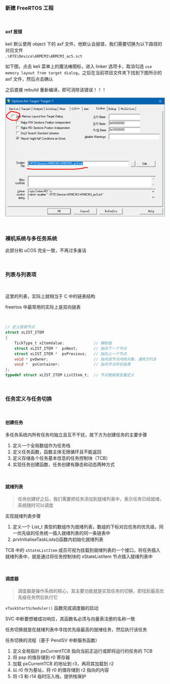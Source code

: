 ### 新建 FreeRTOS 工程

<br>

#### axf 报错

keli 默认使用 object 下的 axf 文件，他默认会报错，我们需要切换为以下路径的对应文件  
`.\RTE\Device\ARMCM3\ARMCM3_ac5.sct`

如下图，点击 keli 菜单上的魔法棒图标，进入 linker 选项卡，取消勾选 `use memory layout from target dialog`，之后在当前项目文件夹下找到下图所示的 axf 文件，然后点击确认

之后直接 rebuild 重新编译，即可消除该错误！！！

![](./img/freertos/ft1.png)

<br>

### 裸机系统与多任务系统

此部分和 uCOS 完全一致，不再过多废话

<br>

### 列表与列表项

<br>

这里的列表，实际上就相当于 C 中的链表结构

freertos 中最常用的实际上是双向链表

<br>

```c
// 定义链表节点
struct xLIST_ITEM
{
	TickType_t xItemValue;             // 辅助值
	struct xLIST_ITEM *  pxNext;       // 指向下一个节点
	struct xLIST_ITEM *  pxPrevious;   // 指向上一个节点
	void * pvOwner;					   // 指向该节点内核对象，通常为TCB
	void *  pvContainer;		       // 指向节点所在链表
};
typedef struct xLIST_ITEM ListItem_t;  // 节点数据类型重定义
```

<br>

### 任务定义与任务切换

<br>

#### 创建任务

多任务系统内所有任务均独立且互不干扰，故下方为创建任务的主要步骤

1. 定义一个全局数组作为任务栈
2. 定义任务函数，函数主体无限循环且不能返回
3. 定义存储各个任务基本信息的任务控制块（TCB）
4. 实现任务创建函数，任务创建有静态和动态两种方式

<br>

#### 就绪列表

> 任务创建好之后，我们需要把任务添加到就绪列表中，表示任务已经就绪，系统随时可以调度

实现就绪列表步骤

1. 定义一个 List_t 类型的数组作为就绪列表，数组的下标对应任务的优先级，同一优先级的任务统一插入就绪列表的同一条链表中
2. prvInitialiseTaskLists()函数内初始化就绪列表

TCB 中的 `xStateListItem` 成员可视为挂载到就绪列表的一个接口，将任务插入就绪列表中，就是通过将任务控制块的 xStateListItem 节点插入就绪列表中

<br>

#### 调度器

> 调度器是操作系统的核心，其主要功能就是实现任务的切换，即找到最高优先级任务然后执行它

`vTaskStartScheduler()` 函数完成调度器的启动

SVC 中断要想被成功响应，其函数名必须与向量表注册的名称一致

任务切换就是在就绪列表中寻找优先级最高的就绪任务，然后执行该任务

任务切换的流程（基于 PendSV 中断服务函数）

1. 定义全局指针 pxCurrentTCB 指向当前正运行或即将运行的任务的 TCB
2. 将 psp 的值存储到 r0 寄存器
3. 加载 pxCurrentTCB 的地址到 r3，再将其加载到 r2
4. 以 r0 作为基址，将 r0 的值存储到 r2 指向的内容
5. 将 r3 和 r14 临时压入栈，提供栈保护

<br>

